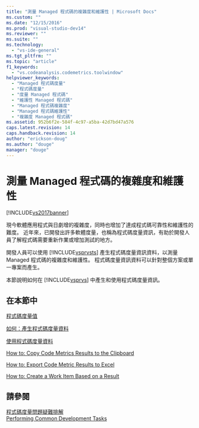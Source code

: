 ```yaml
---
title: "測量 Managed 程式碼的複雜度和維護性 | Microsoft Docs"
ms.custom: ""
ms.date: "12/15/2016"
ms.prod: "visual-studio-dev14"
ms.reviewer: ""
ms.suite: ""
ms.technology: 
  - "vs-ide-general"
ms.tgt_pltfrm: ""
ms.topic: "article"
f1_keywords: 
  - "vs.codeanalysis.codemetrics.toolwindow"
helpviewer_keywords: 
  - "Managed 程式碼度量"
  - "程式碼度量"
  - "度量 Managed 程式碼"
  - "維護性 Managed 程式碼"
  - "Managed 程式碼複雜度"
  - "Managed 程式碼維護性"
  - "複雜度 Managed 程式碼"
ms.assetid: 952b6f2e-584f-4c97-a5ba-42d7bd47a576
caps.latest.revision: 14
caps.handback.revision: 14
author: "erickson-doug"
ms.author: "douge"
manager: "douge"
---
```

# 測量 Managed 程式碼的複雜度和維護性
[!INCLUDE[vs2017banner](../code-quality/includes/vs2017banner.md)]

現今軟體應用程式與日劇增的複雜度，同時也增加了達成程式碼可靠性和維護性的難度。  近年來，已開發出許多軟體度量，也稱為程式碼度量資訊，有助於開發人員了解程式碼需要重新作業或增加測試的地方。  
  
 開發人員可以使用 [!INCLUDE[vsprvsts](../code-quality/includes/vsprvsts_md.md)] 產生程式碼度量資訊資料，以測量 Managed 程式碼的複雜度和維護性。  程式碼度量資訊資料可以針對整個方案或單一專案而產生。  
  
 本節說明如何在 [!INCLUDE[vsprvs](../code-quality/includes/vsprvs_md.md)] 中產生和使用程式碼度量資訊。  
  
## 在本節中  
 [程式碼度量值](../code-quality/code-metrics-values.md)  
  
 [如何：產生程式碼度量資料](../code-quality/how-to-generate-code-metrics-data.md)  
  
 [使用程式碼度量資料](../code-quality/working-with-code-metrics-data.md)  
  
 [How to: Copy Code Metrics Results to the Clipboard](http://msdn.microsoft.com/zh-tw/bce8fa29-e39c-4855-aab9-8346257657c5)  
  
 [How to: Export Code Metric Results to Excel](http://msdn.microsoft.com/zh-tw/affc08f3-24e5-446d-9076-bf517663e582)  
  
 [How to: Create a Work Item Based on a Result](http://msdn.microsoft.com/zh-tw/9016393b-b5a3-4d6b-ab6d-f80bafafc0da)  
  
## 請參閱  
 [程式碼度量問題疑難排解](../code-quality/troubleshooting-code-metrics-issues.md)   
 [Performing Common Development Tasks](http://msdn.microsoft.com/zh-tw/4cd9702a-1e21-4f2d-8e86-e1be4bc74f0b)